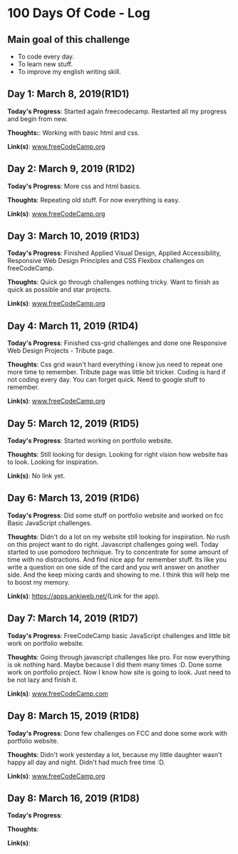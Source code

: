 # 100 Days Of Code - Log

## Main goal of this challenge

* To code every day.
* To learn new stuff.
* To improve my english writing skill.

## Day 1: March 8, 2019(R1D1)

**Today's Progress**: Started again freecodecamp. Restarted all my progress and begin from new.

**Thoughts:**: Working with basic html and css.

**Link(s)**: www.freeCodeCamp.org 

## Day 2: March 9, 2019 (R1D2)

**Today's Progress**: More css and html basics.

**Thoughts**: Repeating old stuff. For now everything is easy.

**Link(s)**: www.freeCodeCamp.org

## Day 3: March 10, 2019 (R1D3)

**Today's Progress**: Finished Applied Visual Design, Applied Accessibility, Responsive Web Design Principles and CSS Flexbox challenges on freeCodeCamp.

**Thoughts**: Quick go through challenges nothing tricky.  Want to finish as quick as possible and star projects.

**Link(s)**: www.freeCodeCamp.org

## Day 4: March 11, 2019 (R1D4)

**Today's Progress**: Finished css-grid challenges and done one Responsive Web Design Projects - Tribute page.

**Thoughts**: Css grid wasn't hard everything i know jus need to repeat one more time to remember. Tribute page was little bit tricker. Coding is hard if not coding every day. You can forget quick. Need to google stuff to remember. 

**Link(s)**: www.freeCodeCamp.org 

## Day 5: March 12, 2019 (R1D5)

**Today's Progress**: Started working on portfolio website.

**Thoughts**: Still looking for design. Looking for right vision how website has to look. Looking for inspiration.

**Link(s)**: No link yet.

## Day 6: March 13, 2019 (R1D6)

**Today's Progress**: Did some stuff on portfolio website and worked on fcc Basic JavaScript challenges.

**Thoughts**: Didn't do a lot on my website still looking for inspiration. No rush on this project want to do right. Javascript challenges going well. Today started to use pomodoro technique. Try to concentrate for some amount of time with no distractions. And find nice app for remember stuff. Its like you write a question on one side of the card and you writ answer on another side. And the keep mixing cards and showing to me. I think this will  help me to boost my memory.

**Link(s)**: <https://apps.ankiweb.net/>(Link for the app).

## Day 7: March 14, 2019 (R1D7)

**Today's Progress**: FreeCodeCamp basic JavaScript challenges and little bit work on portfolio website.

**Thoughts**:   Going through javascript challenges like pro. For now everything is ok nothing hard. Maybe because I did them many times :D. Done some work on portfolio project. Now I know how site is going to look. Just need to be not lazy and finish it.

**Link(s)**: www.freeCodeCamp.com

## Day 8: March 15, 2019 (R1D8)

**Today's Progress**: Done few challenges on FCC and done some work with portfolio website.

**Thoughts**: Didn't work yesterday a lot, because my little daughter wasn't happy all day and night. Didn't had much free time :D.

**Link(s)**: www.freeCodeCamp.org

## Day 8: March 16, 2019 (R1D8)

**Today's Progress**:

**Thoughts**:

**Link(s)**:





